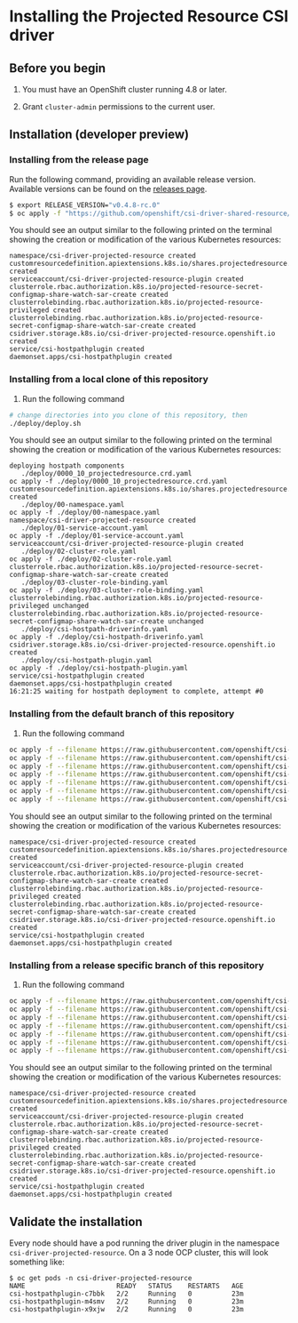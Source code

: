 # Installing the Projected Resource CSI driver

## Before you begin

1. You must have an OpenShift cluster running 4.8 or later.

1. Grant `cluster-admin` permissions to the current user.

## Installation (developer preview)

### Installing from the release page

Run the following command, providing an available release version.
Available versions can be found on the [releases page](https://github.com/openshift/csi-driver-shared-resource/releases).

```bash
$ export RELEASE_VERSION="v0.4.8-rc.0"
$ oc apply -f "https://github.com/openshift/csi-driver-shared-resource/releases/download/${RELEASE_VERSION}/release.yaml"
```

You should see an output similar to the following printed on the terminal showing the creation or modification of the various
Kubernetes resources:

```shell
namespace/csi-driver-projected-resource created
customresourcedefinition.apiextensions.k8s.io/shares.projectedresource.storage.openshift.io created
serviceaccount/csi-driver-projected-resource-plugin created
clusterrole.rbac.authorization.k8s.io/projected-resource-secret-configmap-share-watch-sar-create created
clusterrolebinding.rbac.authorization.k8s.io/projected-resource-privileged created
clusterrolebinding.rbac.authorization.k8s.io/projected-resource-secret-configmap-share-watch-sar-create created
csidriver.storage.k8s.io/csi-driver-projected-resource.openshift.io created
service/csi-hostpathplugin created
daemonset.apps/csi-hostpathplugin created
```

### Installing from a local clone of this repository

1. Run the following command

```bash
# change directories into you clone of this repository, then
./deploy/deploy.sh
```

You should see an output similar to the following printed on the terminal showing the creation or modification of the various
Kubernetes resources:

```shell
deploying hostpath components
   ./deploy/0000_10_projectedresource.crd.yaml
oc apply -f ./deploy/0000_10_projectedresource.crd.yaml
customresourcedefinition.apiextensions.k8s.io/shares.projectedresource.storage.openshift.io created
   ./deploy/00-namespace.yaml
oc apply -f ./deploy/00-namespace.yaml
namespace/csi-driver-projected-resource created
   ./deploy/01-service-account.yaml
oc apply -f ./deploy/01-service-account.yaml
serviceaccount/csi-driver-projected-resource-plugin created
   ./deploy/02-cluster-role.yaml
oc apply -f ./deploy/02-cluster-role.yaml
clusterrole.rbac.authorization.k8s.io/projected-resource-secret-configmap-share-watch-sar-create created
   ./deploy/03-cluster-role-binding.yaml
oc apply -f ./deploy/03-cluster-role-binding.yaml
clusterrolebinding.rbac.authorization.k8s.io/projected-resource-privileged unchanged
clusterrolebinding.rbac.authorization.k8s.io/projected-resource-secret-configmap-share-watch-sar-create unchanged
   ./deploy/csi-hostpath-driverinfo.yaml
oc apply -f ./deploy/csi-hostpath-driverinfo.yaml
csidriver.storage.k8s.io/csi-driver-projected-resource.openshift.io created
   ./deploy/csi-hostpath-plugin.yaml
oc apply -f ./deploy/csi-hostpath-plugin.yaml
service/csi-hostpathplugin created
daemonset.apps/csi-hostpathplugin created
16:21:25 waiting for hostpath deployment to complete, attempt #0
```

### Installing from the default branch of this repository

1. Run the following command

```bash
oc apply -f --filename https://raw.githubusercontent.com/openshift/csi-driver-projected-resource/master/deploy/00-namespace.yaml
oc apply -f --filename https://raw.githubusercontent.com/openshift/csi-driver-projected-resource/master/deploy/0000_10_projectedresource.crd.yaml
oc apply -f --filename https://raw.githubusercontent.com/openshift/csi-driver-projected-resource/master/deploy/01-service-account.yaml 
oc apply -f --filename https://raw.githubusercontent.com/openshift/csi-driver-projected-resource/master/deploy/02-cluster-role.yaml
oc apply -f --filename https://raw.githubusercontent.com/openshift/csi-driver-projected-resource/master/deploy/03-cluster-role-binding.yaml
oc apply -f --filename https://raw.githubusercontent.com/openshift/csi-driver-projected-resource/master/deploy/csi-hostpath-driverinfo.yaml
oc apply -f --filename https://raw.githubusercontent.com/openshift/csi-driver-projected-resource/master/deploy/csi-hostpath-plugin.yaml 
```

You should see an output similar to the following printed on the terminal showing the creation or modification of the various
Kubernetes resources:

```shell
namespace/csi-driver-projected-resource created
customresourcedefinition.apiextensions.k8s.io/shares.projectedresource.storage.openshift.io created
serviceaccount/csi-driver-projected-resource-plugin created
clusterrole.rbac.authorization.k8s.io/projected-resource-secret-configmap-share-watch-sar-create created
clusterrolebinding.rbac.authorization.k8s.io/projected-resource-privileged created
clusterrolebinding.rbac.authorization.k8s.io/projected-resource-secret-configmap-share-watch-sar-create created
csidriver.storage.k8s.io/csi-driver-projected-resource.openshift.io created
service/csi-hostpathplugin created
daemonset.apps/csi-hostpathplugin created
```


### Installing from a release specific branch of this repository

1. Run the following command

```bash
oc apply -f --filename https://raw.githubusercontent.com/openshift/csi-driver-projected-resource/release-4.8/deploy/00-namespace.yaml
oc apply -f --filename https://raw.githubusercontent.com/openshift/csi-driver-projected-resource/release-4.8/deploy/0000_10_projectedresource.crd.yaml
oc apply -f --filename https://raw.githubusercontent.com/openshift/csi-driver-projected-resource/release-4.8/deploy/01-service-account.yaml 
oc apply -f --filename https://raw.githubusercontent.com/openshift/csi-driver-projected-resource/release-4.8/deploy/02-cluster-role.yaml
oc apply -f --filename https://raw.githubusercontent.com/openshift/csi-driver-projected-resource/release-4.8/deploy/03-cluster-role-binding.yaml
oc apply -f --filename https://raw.githubusercontent.com/openshift/csi-driver-projected-resource/release-4.8/deploy/csi-hostpath-driverinfo.yaml
oc apply -f --filename https://raw.githubusercontent.com/openshift/csi-driver-projected-resource/release-4.8/deploy/csi-hostpath-plugin.yaml 
```

You should see an output similar to the following printed on the terminal showing the creation or modification of the various
Kubernetes resources:

```shell
namespace/csi-driver-projected-resource created
customresourcedefinition.apiextensions.k8s.io/shares.projectedresource.storage.openshift.io created
serviceaccount/csi-driver-projected-resource-plugin created
clusterrole.rbac.authorization.k8s.io/projected-resource-secret-configmap-share-watch-sar-create created
clusterrolebinding.rbac.authorization.k8s.io/projected-resource-privileged created
clusterrolebinding.rbac.authorization.k8s.io/projected-resource-secret-configmap-share-watch-sar-create created
csidriver.storage.k8s.io/csi-driver-projected-resource.openshift.io created
service/csi-hostpathplugin created
daemonset.apps/csi-hostpathplugin created
```


## Validate the installation

Every node should have a pod running the driver plugin in the namespace `csi-driver-projected-resource`.
On a 3 node OCP cluster, this will look something like:

```shell
$ oc get pods -n csi-driver-projected-resource
NAME                       READY   STATUS    RESTARTS   AGE
csi-hostpathplugin-c7bbk   2/2     Running   0          23m
csi-hostpathplugin-m4smv   2/2     Running   0          23m
csi-hostpathplugin-x9xjw   2/2     Running   0          23m
```
